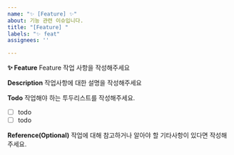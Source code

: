 ```yaml
---
name: "✨ [Feature] ✨"
about: 기능 관련 이슈입니다.
title: "[Feature] "
labels: "✨ feat"
assignees: ''

---
```


**✨ Feature**
Feature 작업 사항을 작성해주세요

**Description**
작업사항에 대한 설명을 작성해주세요

**Todo**
작업해야 하는 투두리스트를 작성해주세요.
- [ ] todo
- [ ] todo

**Reference(Optional)**
작업에 대해 참고하거나 알아야 할 기타사항이 있다면 작성해주세요.
